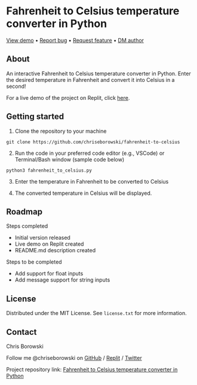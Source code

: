 # Fahrenheit to Celsius temperature converter in Python

[View demo](https://replit.com/@chriseborowski/fahrenheit-celsius-temperature-converter) • [Report bug](https://github.com/chriseborowski/fahrenheit-to-celsius/issues) • [Request feature](https://github.com/chriseborowski/fahrenheit-to-celsius/issues) • [DM author](https://twitter.com/chriseborowski)

## About

An interactive Fahrenheit to Celsius temperature converter in Python. Enter the desired temperature in Fahrenheit and convert it into Celsius in a second!

For a live demo of the project on Replit, click [here](https://replit.com/@chriseborowski/fahrenheit-celsius-temperature-converter).

## Getting started

1. Clone the repository to your machine

`git clone https://github.com/chriseborowski/fahrenheit-to-celsius`

2. Run the code in your preferred code editor (e.g., VSCode) or Terminal/Bash window (sample code below)

`python3 fahrenheit_to_celsius.py`

3. Enter the temperature in Fahrenheit to be converted to Celsius

4. The converted temperature in Celsius will be displayed.

## Roadmap

Steps completed

* Initial version released 
* Live demo on Replit created 
* README.md description created

Steps to be completed

* Add support for float inputs
* Add message support for string inputs

## License

Distributed under the MIT License. See `license.txt` for more information.

## Contact

Chris Borowski

Follow me @chriseborowski on [GitHub](https://github.com/chriseborowski) / [Replit](https://replit.com/@chriseborowski/) / [Twitter](https://twitter.com/chriseborowski)

Project repository link: [Fahrenheit to Celsius temperature converter in Python](https://github.com/chriseborowski/fahrenheit-to-celsius)
